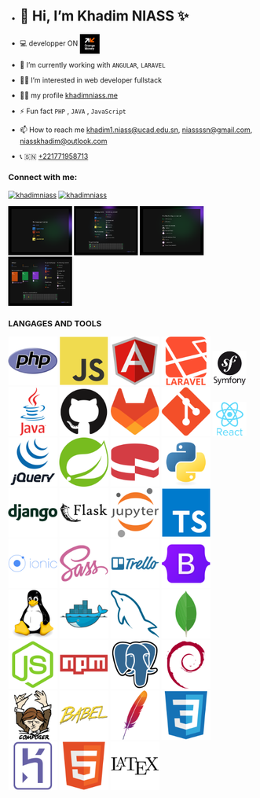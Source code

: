 - <h1>👋 Hi, I’m Khadim NIASS ✨ </h1>
- ‍💻 developper ON <a href="https://sonatel.sn/orange-finances-mobiles-senegal-et-baobab-senegal-institution-de-microfinances-innovent-et-proposent-du-credit-et-de-lepargne-par-orange-money/"> <img src="imgs/ofms.jpeg" align="center" width="40"></a>
- 🔭 I’m currently working with `ANGULAR`, `LARAVEL`
- 👀💞️ I’m interested in  web developer fullstack

- 👨‍💻 my profile [khadimniass.me](https://khadimniass.me#projet)

- ⚡ Fun fact `PHP` , `JAVA` , `JavaScript`

- 📫 How to reach me 
[khadim1.niass@ucad.edu.sn](mailto:khadim1.niass@ucad.edu.sn), 
 [niassssn@gmail.com](mailto:niassssn@gmail.com), 
 [niasskhadim@outlook.com](mailto:niasskhadim@outlook.com)

- 📞 🇸🇳  [+221771958713](tel:+221771958713)


<h3 align="left">Connect with me:</h3>
<p align="left">
<a href="https://www.linkedin.com/in/khadim-niass/" target="blank"><img align="center" src="https://raw.githubusercontent.com/rahuldkjain/github-profile-readme-generator/master/src/images/icons/Social/linked-in-alt.svg" alt="khadimniass" height="30" width="40"/></a>
<a href="https://wa.me/+221771958713" target="blank"><img align="center" src="https://raw.githubusercontent.com/rahuldkjain/github-profile-readme-generator/master/src/images/icons/Social/whatsapp.svg" alt="khadimniass" height="30" width="40"/></a>
<!-- <a href="https://www.facebook.com/khadim.niass.3" target="blank"><img align="center" src="https://raw.githubusercontent.com/rahuldkjain/github-profile-readme-generator/master/src/images/icons/Social/facebook.svg" alt="khadimniass" height="30" width="40" /></a>
<a href="https://instagram.com/" target="blank"><img align="center" src="https://raw.githubusercontent.com/rahuldkjain/github-profile-readme-generator/master/src/images/icons/Social/instagram.svg" alt="khadimniass" height="30" width="40" /></a> -->

</p>
<p align = "left"> 
<img src="imgs/langages.png" alt="khadimniass" height="100" width="130"/>
<img src="imgs/flowers.png" alt="khadimniass" height="100" width="130"/>
<img src="imgs/wrapped_liked.png" alt="khadimniass" height="100" width="130"/>
<img src="imgs/wrapped_all.png" alt="khadimniass" height="100" width="130"/>
</p>
<h3>LANGAGES AND TOOLS</h3>
<!-- site pour tous les icones -->
<!-- https://github.com/devicons/devicon/tree/master/icons -->
<div align="left">
<img style="width:100px; height:3%" src="https://raw.githubusercontent.com/devicons/devicon/master/icons/php/php-original.svg"/>
<img style="width:100px; height:3%" src="https://raw.githubusercontent.com/devicons/devicon/master/icons/javascript/javascript-original.svg"/>
<img style="width:100px;" src="https://raw.githubusercontent.com/devicons/devicon/master/icons/angularjs/angularjs-original.svg" />
<img style="width:100px; height:3%" src="https://raw.githubusercontent.com/devicons/devicon/master/icons/laravel/laravel-plain-wordmark.svg"/>
<img style="width:70px;"  src="https://raw.githubusercontent.com/devicons/devicon/master/icons/symfony/symfony-original-wordmark.svg"/>
<img style="width:100px; height:3%" src="https://raw.githubusercontent.com/devicons/devicon/master/icons/java/java-original-wordmark.svg"/>
<img style="width:100px; height:3%" src="https://raw.githubusercontent.com/devicons/devicon/master/icons/github/github-original.svg"/>
<img style="width:100px; height:3%" src="https://raw.githubusercontent.com/devicons/devicon/master/icons/gitlab/gitlab-original.svg"/>
<img style="width:100px; height:3%" src="https://raw.githubusercontent.com/devicons/devicon/master/icons/git/git-original.svg"/>
<img style="width:70px;" src="https://raw.githubusercontent.com/devicons/devicon/master/icons/react/react-original-wordmark.svg" />
<img style="width:100px; height:3%" src="https://raw.githubusercontent.com/devicons/devicon/master/icons/jquery/jquery-original-wordmark.svg"/>
<img style="width:100px; height:3%" src="https://raw.githubusercontent.com/devicons/devicon/master/icons/spring/spring-original.svg"/>
<img style="width:100px; height:3%" src="https://raw.githubusercontent.com/devicons/devicon/master/icons/cakephp/cakephp-original.svg"/>
<img style="width:100px; height:3%" src="https://raw.githubusercontent.com/devicons/devicon/master/icons/python/python-original.svg"/>
<img style="width:100px; height:3%" src="https://raw.githubusercontent.com/devicons/devicon/master/icons/django/django-plain-wordmark.svg"/>
<img style="width:100px; height:3%" src="https://raw.githubusercontent.com/devicons/devicon/master/icons/flask/flask-original-wordmark.svg"/>
<img style="width:100px; height:3%" src="https://raw.githubusercontent.com/devicons/devicon/master/icons/jupyter/jupyter-original-wordmark.svg"/>
<img style="width:100px; height:3%" src="https://raw.githubusercontent.com/devicons/devicon/master/icons/typescript/typescript-plain.svg"/>
<img style="width:100px; height:3%" src="https://raw.githubusercontent.com/devicons/devicon/master/icons/ionic/ionic-original-wordmark.svg"/>
<img style="width:100px; height:3%" src="https://raw.githubusercontent.com/devicons/devicon/master/icons/sass/sass-original.svg"/>
<img style="width:100px; height:3%" src="https://raw.githubusercontent.com/devicons/devicon/master/icons/trello/trello-plain-wordmark.svg"/>
<img style="width:100px; height:3%" src="https://raw.githubusercontent.com/devicons/devicon/master/icons/bootstrap/bootstrap-original.svg"/>
<img style="width:100px; height:3%" src="https://raw.githubusercontent.com/devicons/devicon/master/icons/linux/linux-original.svg"/>
<img style="width:100px; height:3%" src="https://raw.githubusercontent.com/devicons/devicon/master/icons/docker/docker-original.svg"/>
<img style="width:100px; height:3%" src="https://raw.githubusercontent.com/devicons/devicon/master/icons/mysql/mysql-original.svg" alt ="mySql"/>
<img style="width:100px; height:3%" src="https://raw.githubusercontent.com/devicons/devicon/master/icons/mongodb/mongodb-original.svg"/>
<img style="width:100px; height:3%" src="https://raw.githubusercontent.com/devicons/devicon/master/icons/nodejs/nodejs-original.svg" alt="nodeJs"/>
<img style="width:100px; height:3%" src="https://raw.githubusercontent.com/devicons/devicon/master/icons/npm/npm-original-wordmark.svg" alt="npm"/>
<img style="width:100px; height:3%" src="https://raw.githubusercontent.com/devicons/devicon/master/icons/postgresql/postgresql-original.svg" alt="postgres"/>
<img style="width:100px; height:3%" src="https://raw.githubusercontent.com/devicons/devicon/master/icons/debian/debian-original.svg" alt="debian"/>
<img style="width:100px; height:3%" src="https://raw.githubusercontent.com/devicons/devicon/master/icons/composer/composer-original.svg" alt="composer"/>
<img style="width:100px; height:3%" src="https://raw.githubusercontent.com/devicons/devicon/master/icons/babel/babel-original.svg" alt="babel"/>
<img style="width:100px; height:3%" src="https://raw.githubusercontent.com/devicons/devicon/master/icons/apache/apache-original.svg" alt="apache" tittle="apache"/>
<img style="width:100px; height:3%" src="https://raw.githubusercontent.com/devicons/devicon/master/icons/css3/css3-original.svg" alt="css3"/>
<img style="width:100px; height:3%" src="https://raw.githubusercontent.com/devicons/devicon/master/icons/heroku/heroku-original.svg" alt=""/>
<img style="width:100px; height:3%" src="https://raw.githubusercontent.com/devicons/devicon/master/icons/html5/html5-original.svg" alt=""/>
<img style="width:100px; height:3%" src="https://raw.githubusercontent.com/devicons/devicon/master/icons/latex/latex-original.svg" alt=""/>
</div>

<!-- <svg style="max-width:10%" xmlns="http://www.w3.org/2000/svg" viewBox="0 0 128 128"><path fill="#F34F29" d="M124.737 58.378L69.621 3.264c-3.172-3.174-8.32-3.174-11.497 0L46.68 14.71l14.518 14.518c3.375-1.139 7.243-.375 9.932 2.314 2.703 2.706 3.461 6.607 2.294 9.993l13.992 13.993c3.385-1.167 7.292-.413 9.994 2.295 3.78 3.777 3.78 9.9 0 13.679a9.673 9.673 0 01-13.683 0 9.677 9.677 0 01-2.105-10.521L68.574 47.933l-.002 34.341a9.708 9.708 0 012.559 1.828c3.778 3.777 3.778 9.898 0 13.683-3.779 3.777-9.904 3.777-13.679 0-3.778-3.784-3.778-9.905 0-13.683a9.65 9.65 0 013.167-2.11V47.333a9.581 9.581 0 01-3.167-2.111c-2.862-2.86-3.551-7.06-2.083-10.576L41.056 20.333 3.264 58.123a8.133 8.133 0 000 11.5l55.117 55.114c3.174 3.174 8.32 3.174 11.499 0l54.858-54.858a8.135 8.135 0 00-.001-11.501z"/></svg> -->

